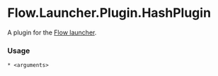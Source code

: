 Flow.Launcher.Plugin.HashPlugin
==================

A plugin for the [Flow launcher](https://github.com/Flow-Launcher/Flow.Launcher).

### Usage

    * <arguments>